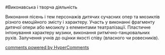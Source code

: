 <div id="hypercomments_widget" class="js-hypercomments-widget invisible"></div>


#Виконавська і творча діяльність

Виконання пісень і тем персонажів дитячих сучасних опер та мюзиклів різного емоційного змісту і характеру. Участь у виконанні фрагменту дитячої опери або мюзиклу з елементами театралізації. Пластичне інтонування характеру музики, виконання ритмічно-танцювальних рухів. Залучення учнів до оцінки якості співу (власного чи ровесників). 

<div class="js-hypercomments-container">
    <a href="http://hypercomments.com" class="hc-link" title="comments widget">comments powered by HyperComments</a>
</div>